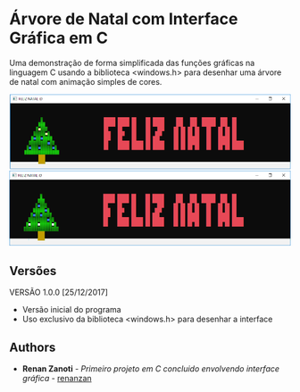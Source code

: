 # Árvore de Natal com Interface Gráfica em C
Uma demonstração de forma simplificada das funções gráficas na linguagem C usando a biblioteca <windows.h> para desenhar uma árvore de natal com animação simples de cores.

![](preview/image1.png)
![](preview/image2.png)

## Versões
VERSÃO 1.0.0 [25/12/2017]
* Versão inicial do programa
* Uso exclusivo da biblioteca <windows.h> para desenhar a interface

## Authors

* **Renan Zanoti** - *Primeiro projeto em C concluido envolvendo interface gráfica* - [renanzan](https://github.com/renanzan)
